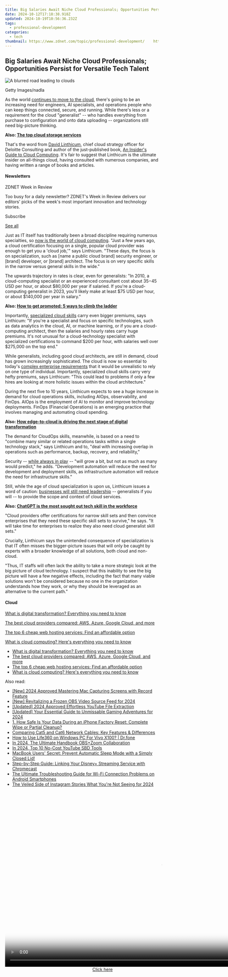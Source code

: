 ```yaml
---
title: Big Salaries Await Niche Cloud Professionals; Opportunities Persist for Versatile Tech Talent
date: 2024-10-12T17:18:38.918Z
updated: 2024-10-19T10:56:36.232Z
tags:
  - professional-development
categories:
  - tech
thumbnail: https://www.zdnet.com/topic/professional-development/    https://www.zdnet.com/a/img/resize/32c4a99e85c419fde6277efcd2a33b9f169587c2/2023/05/16/0f6e6469-5912-4c4f-ad2d-4fd61c2ff4cd/gettyimages-180737600.jpg?width=170&height=96&fit=crop&auto=webp
---
```


## Big Salaries Await Niche Cloud Professionals; Opportunities Persist for Versatile Tech Talent

![A blurred road leading to clouds](https://www.zdnet.com/a/img/resize/495850bfd8f8a0060b07358428c5a7e97c0f511a/2023/05/16/0f6e6469-5912-4c4f-ad2d-4fd61c2ff4cd/gettyimages-180737600.jpg?auto=webp&width=1280)

Getty Images/nadla

As the world [continues to move to the cloud](https://www.zdnet.com/article/what-is-cloud-computing-everything-you-need-to-know-about-the-cloud/), there's going to be an increasing need for engineers, AI specialists, and operations people who can keep things connected, secure, and running. While there's less or a requirement for the cloud "generalist" -- who handles everything from purchase to configuration and onto data uploading -- organizations still need big-picture thinking.

**Also: [The top cloud storage services](https://www.zdnet.com/article/best-cloud-storage/)**

That's the word from [David Linthicum](http://www.davidlinthicum.com/), chief cloud strategy officer for Deloitte Consulting and author of the just-published book, [An Insider's Guide to Cloud Computing](https://buy.geni.us/Proxy.ashx?TSID=368250&GR%5FURL=https%3A%2F%2Fwww.amazon.com%2FInsiders-Guide-Cloud-Computing%2Fdp%2F0137935692%3Ftag%3Dzd-buy-button-20%26ascsubtag%3D%5F%5FCOM%5FCLICK%5FID%5F%5F%7C13b753f9-a8cd-4ad4-aebc-2a80307dc73c%7Cdtp&dtb=1). It's fair to suggest that Linthicum is the ultimate insider on all-things cloud, having consulted with numerous companies, and having written a range of books and articles.

#### Newsletters

ZDNET Week in Review

Too busy for a daily newsletter? ZDNET's Week in Review delivers our editors' picks of the week's most important innovation and technology stories.

 Subscribe

[See all](https://www.zdnet.com/newsletters/)

Just as IT itself has traditionally been a broad discipline requiring numerous specialties, so [now is the world of cloud computing](https://www.zdnet.com/article/cybersecurity-cloud-and-coding-why-these-three-skills-will-lead-demand-in-2023/). "Just a few years ago, a cloud certification focusing on a single, popular cloud provider was enough to get you a 'cloud job,'" says Linthicum. "These days, the focus is on specialization, such as \[name a public cloud brand\] security engineer, or \[brand\] developer, or \[brand\] architect. The focus is on very specific skills in the narrow versus general skills in the wide."

The upwards trajectory in rates is clear, even for generalists: "In 2010, a cloud-computing specialist or an experienced consultant cost about $35-$45 USD per hour, or about $80,000 per year if salaried. If you're a cloud-computing generalist in 2023, you'll likely make at least $75 USD per hour, or about $140,000 per year in salary." 

**Also: [How to get promoted: 5 ways to climb the ladder](https://www.zdnet.com/education/professional-development/how-to-get-promoted-five-ways-to-climb-the-ladder-and-have-a-successful-career/)**

Importantly, [specialized cloud skills](https://www.zdnet.com/article/for-technology-skills-cloud-is-the-only-common-denominator/) carry even bigger premiums, says Linthicum: "If you're a specialist and focus on specific technologies, such as data analytics in the cloud, AI, or machine learning, or if you are a cloud-computing architect, then the salaries and hourly rates carry huge premiums. It's not unusual for a cloud-technology specialist with specialized certifications to command $200 per hour, with salaries well over $275,000 on the top end." 

While generalists, including good cloud architects, are still in demand, cloud has grown increasingly sophisticated. The cloud is now so essential to today's [complex enterprise requirements](https://www.zdnet.com/article/digital-transformation-in-2022-and-beyond-these-are-the-key-trends/) that it would be unrealistic to rely on one type of individual. Importantly, specialized cloud skills carry very hefty premiums, says Linthicum: "This could lead to problems if only a few hires are looking at more holistic issues within the cloud architecture."

During the next five to 10 years, Linthicum expects to see a huge increase in demand for cloud operations skills, including AIOps, observability, and FinOps. AIOps is the employment of AI to monitor and improve technology deployments. FinOps (Financial Operations) is an emerging practice that involves managing and automating cloud spending. 

**Also: [How edge-to-cloud is driving the next stage of digital transformation](https://www.zdnet.com/article/how-edge-to-cloud-is-driving-the-next-stage-of-digital-transformation/)**

The demand for CloudOps skills, meanwhile, is based on a need to "combine many similar or related operations tasks within a single technology stack," says Linthicum and to, "deal with increasing overlap in operations such as performance, backup, recovery, and reliability,"

Security -- [while always in play](https://www.zdnet.com/article/four-ways-to-secure-your-remote-work-setup/) \-- "will grow a bit, but not as much as many would predict," he adds. "Development automation will reduce the need for development and deployment skills, as infrastructure automation will reduce the need for infrastructure skills."

Still, while the age of cloud specialization is upon us, Linthicum issues a word of caution: [businesses will still need leadership](https://www.zdnet.com/home-and-office/work-life/managers-and-leaders-arent-the-same-thing-heres-why-that-matters/) \-- generalists if you will -- to provide the scope and context of cloud services. 

**Also: [ChatGPT is the most sought out tech skill in the workforce](https://www.zdnet.com/article/chatgpt-is-the-most-sought-out-tech-skill-in-the-workforce-according-to-a-study/)**

"Cloud providers offer certifications for narrow skill sets and then convince enterprises that they need these specific skill sets to survive," he says. "It will take time for enterprises to realize they also need cloud generalist skill sets."

Crucially, Linthicum says the unintended consequence of specialization is that IT often misses the bigger-picture issues that will only be caught by experts with a broader knowledge of all solutions, both cloud and non-cloud. 

"Thus, IT staffs will often lack the ability to take a more strategic look at the big picture of cloud technology. I suspect that this inability to see the big picture will have a few negative effects, including the fact that many viable solutions won't be considered because no one in the organization understands how they work, or why they should be leveraged as an alternative to the current path."

#### Cloud

[​What is digital transformation? Everything you need to know](https://www.zdnet.com/article/what-is-digital-transformation-everything-you-need-to-know-about-how-technology-is-reshaping/ "​What is digital transformation? Everything you need to know")

[The best cloud providers compared: AWS, Azure, Google Cloud, and more](https://www.zdnet.com/article/the-top-cloud-providers-of-2021-aws-microsoft-azure-google-cloud-hybrid-saas/ "The best cloud providers compared: AWS, Azure, Google Cloud, and more")

[The top 6 cheap web hosting services: Find an affordable option](https://www.zdnet.com/article/best-cheap-web-hosting/ "The top 6 cheap web hosting services: Find an affordable option")

[What is cloud computing? Here's everything you need to know](https://www.zdnet.com/article/what-is-cloud-computing-everything-you-need-to-know-about-the-cloud/ "What is cloud computing? Here's everything you need to know")

* [​What is digital transformation? Everything you need to know](https://www.zdnet.com/article/what-is-digital-transformation-everything-you-need-to-know-about-how-technology-is-reshaping/ "​What is digital transformation? Everything you need to know")
* [The best cloud providers compared: AWS, Azure, Google Cloud, and more](https://www.zdnet.com/article/the-top-cloud-providers-of-2021-aws-microsoft-azure-google-cloud-hybrid-saas/ "The best cloud providers compared: AWS, Azure, Google Cloud, and more")
* [The top 6 cheap web hosting services: Find an affordable option](https://www.zdnet.com/article/best-cheap-web-hosting/ "The top 6 cheap web hosting services: Find an affordable option")
* [What is cloud computing? Here's everything you need to know](https://www.zdnet.com/article/what-is-cloud-computing-everything-you-need-to-know-about-the-cloud/ "What is cloud computing? Here's everything you need to know")

<ins class="adsbygoogle"
     style="display:block"
     data-ad-format="autorelaxed"
     data-ad-client="ca-pub-7571918770474297"
     data-ad-slot="1223367746"></ins>

<ins class="adsbygoogle"
     style="display:block"
     data-ad-client="ca-pub-7571918770474297"
     data-ad-slot="8358498916"
     data-ad-format="auto"
     data-full-width-responsive="true"></ins>

<span class="atpl-alsoreadstyle">Also read:</span>
<div><ul>
<li><a href="https://screen-sharing-recording.techidaily.com/new-2024-approved-mastering-mac-capturing-screens-with-record-feature/"><u>[New] 2024 Approved Mastering Mac Capturing Screens with Record Feature</u></a></li>
<li><a href="https://remote-screen-capture.techidaily.com/new-revitalizing-a-frozen-obs-video-source-feed-for-2024/"><u>[New] Revitalizing a Frozen OBS Video Source Feed for 2024</u></a></li>
<li><a href="https://facebook-video-share.techidaily.com/updated-2024-approved-effortless-youtube-file-extraction/"><u>[Updated] 2024 Approved Effortless YouTube File Extraction</u></a></li>
<li><a href="https://remote-screen-capture.techidaily.com/updated-your-essential-guide-to-unmissable-gaming-adventures-for-2024/"><u>[Updated] Your Essential Guide to Unmissable Gaming Adventures for 2024</u></a></li>
<li><a href="https://win-online.techidaily.com/1-how-safe-is-your-data-during-an-iphone-factory-reset-complete-wipe-or-partial-cleanup/"><u>1. How Safe Is Your Data During an iPhone Factory Reset: Complete Wipe or Partial Cleanup?</u></a></li>
<li><a href="https://techno-recovery.techidaily.com/comparing-cat5-and-cat6-network-cables-key-features-and-differences/"><u>Comparing Cat5 and Cat6 Network Cables: Key Features & Differences</u></a></li>
<li><a href="https://change-location.techidaily.com/how-to-use-life360-on-windows-pc-for-vivo-x100-drfone-by-drfone-virtual-android/"><u>How to Use Life360 on Windows PC For Vivo X100? | Dr.fone</u></a></li>
<li><a href="https://screen-video-capture.techidaily.com/in-2024-the-ultimate-handbook-obspluszoom-collaboration/"><u>In 2024, The Ultimate Handbook OBS+Zoom Collaboration</u></a></li>
<li><a href="https://youtube-docs.techidaily.com/24-top-10-no-cost-youtube-sbd-tools/"><u>In 2024, Top 10 No-Cost YouTube SBD Tools</u></a></li>
<li><a href="https://techno-recovery.techidaily.com/1722893929851-macbook-users-secret-prevent-automatic-sleep-mode-with-a-simply-closed-lid/"><u>MacBook Users' Secret: Prevent Automatic Sleep Mode with a Simply Closed Lid!</u></a></li>
<li><a href="https://techno-recovery.techidaily.com/step-by-step-guide-linking-your-disneyplus-streaming-service-with-chromecast/"><u>Step-by-Step Guide: Linking Your Disney+ Streaming Service with Chromecast</u></a></li>
<li><a href="https://techno-recovery.techidaily.com/the-ultimate-troubleshooting-guide-for-wi-fi-connection-problems-on-android-smartphones/"><u>The Ultimate Troubleshooting Guide for Wi-Fi Connection Problems on Android Smartphones</u></a></li>
<li><a href="https://instagram-clips.techidaily.com/the-veiled-side-of-instagram-stories-what-youre-not-seeing-for-2024/"><u>The Veiled Side of Instagram Stories What You're Not Seeing for 2024</u></a></li>
</ul></div>

<!-- affiliate ads begin -->
<span id="1492813">
					<video width="1024" height="576" style="cursor:pointer"
           poster="//a.impactradius-go.com/display-clicktoplayimage/1492813.png"
           onclick="if(!this.playClicked){this.play();this.setAttribute('controls',true);this.playClicked=true;}">
	   <source src="//a.impactradius-go.com/display-ad/14559-1492813">
	   <img src="//a.impactradius-go.com/display-clicktoplayimage/1492813.png" style="border: none; height: 100%; width: 100%; object-fit: contain">
	</video>
	<div style="width:640px;text-align:center"><a href="javascript:window.open(decodeURIComponent('https%3A%2F%2Fpropmoneyinc.pxf.io%2Fc%2F5597632%2F1492813%2F14559'), '_blank');void(0);">Click here</a></div>
</span>
<img height="0" width="0" src="https://imp.pxf.io/i/5597632/1492813/14559" style="position:absolute;visibility:hidden;" border="0" />
<!-- affiliate ads end -->


